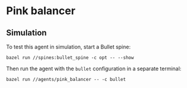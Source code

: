 # Pink balancer

## Simulation

To test this agent in simulation, start a Bullet spine:

```console
bazel run //spines:bullet_spine -c opt -- --show
```

Then run the agent with the ``bullet`` configuration in a separate terminal:

```console
bazel run //agents/pink_balancer -- -c bullet
```
